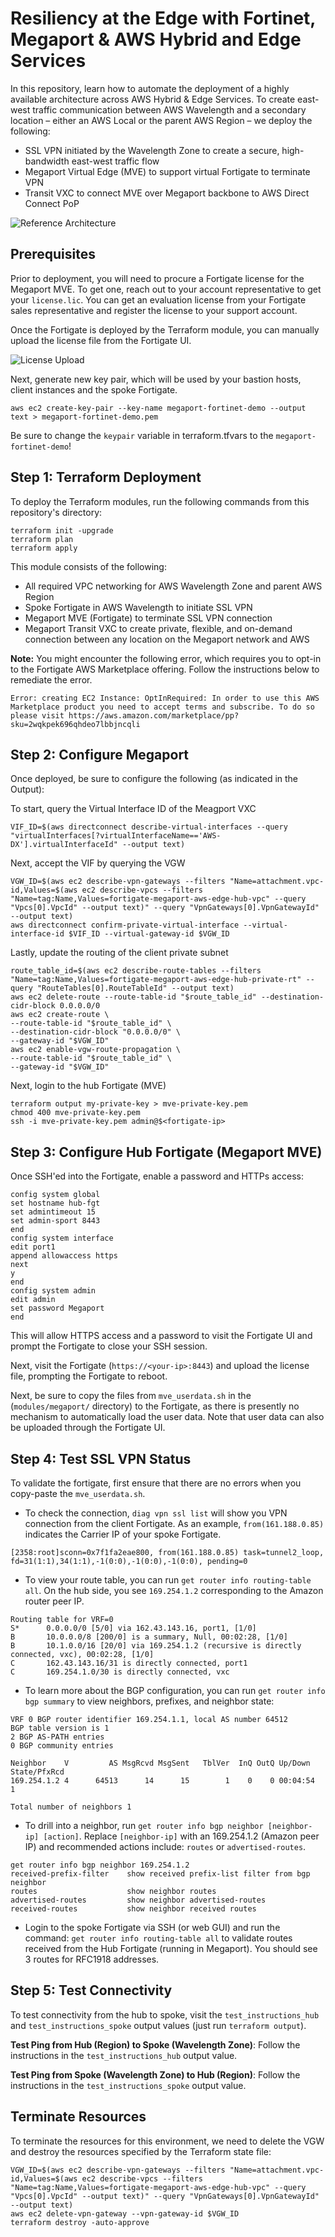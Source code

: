 # Resiliency at the Edge with Fortinet, Megaport & AWS Hybrid and Edge Services

In this repository, learn how to automate the deployment of a highly available architecture across AWS Hybrid & Edge Services. To create east-west traffic communication between AWS Wavelength and a secondary location – either an AWS Local or the parent AWS Region – we deploy the following:
- SSL VPN initiated by the Wavelength Zone to create a secure, high-bandwidth east-west traffic flow
- Megaport Virtual Edge (MVE) to support virtual Fortigate to terminate VPN 
- Transit VXC to connect MVE over Megaport backbone to AWS Direct Connect PoP

![Reference Architecture](megaport-architecture.png)

## Prerequisites
Prior to deployment, you will need to procure a Fortigate license for the Megaport MVE. To get one, reach out to your account representative to get your `license.lic`. You can get an evaluation license from your Fortigate sales representative and register the license to your support account.

Once the Fortigate is deployed by the Terraform module, you can manually upload the license file from the Fortigate UI.

![License Upload](fortigate-upload.png)


Next, generate new key pair, which will be used by your bastion hosts, client instances and the spoke Fortigate.
```
aws ec2 create-key-pair --key-name megaport-fortinet-demo --output text > megaport-fortinet-demo.pem
```

Be sure to change the `keypair` variable in terraform.tfvars to the `megaport-fortinet-demo`!

## Step 1: Terraform Deployment
To deploy the Terraform modules, run the following commands from this repository's directory:

```
terraform init -upgrade
terraform plan
terraform apply
```

This module consists of the following:
- All required VPC networking for AWS Wavelength Zone and parent AWS Region
- Spoke Fortigate in AWS Wavelength to initiate SSL VPN
- Megaport MVE (Fortigate) to terminate SSL VPN connection
- Megaport Transit VXC to create private, flexible, and on-demand connection between any location on the Megaport network and AWS

**Note:** You might encounter the following error, which requires you to opt-in to the Fortigate AWS Marketplace offering. Follow the instructions below to remediate the error.
```
Error: creating EC2 Instance: OptInRequired: In order to use this AWS Marketplace product you need to accept terms and subscribe. To do so please visit https://aws.amazon.com/marketplace/pp?sku=2wqkpek696qhdeo7lbbjncqli
```

## Step 2: Configure Megaport
Once deployed, be sure to configure the following (as indicated in the Output):

To start, query the Virtual Interface ID of the Meagport VXC
```  
VIF_ID=$(aws directconnect describe-virtual-interfaces --query "virtualInterfaces[?virtualInterfaceName=='AWS-DX'].virtualInterfaceId" --output text)
```
Next, accept the VIF by querying the VGW
```
VGW_ID=$(aws ec2 describe-vpn-gateways --filters "Name=attachment.vpc-id,Values=$(aws ec2 describe-vpcs --filters "Name=tag:Name,Values=fortigate-megaport-aws-edge-hub-vpc" --query "Vpcs[0].VpcId" --output text)" --query "VpnGateways[0].VpnGatewayId" --output text)
aws directconnect confirm-private-virtual-interface --virtual-interface-id $VIF_ID --virtual-gateway-id $VGW_ID
```
Lastly, update the routing of the client private subnet
```
route_table_id=$(aws ec2 describe-route-tables --filters "Name=tag:Name,Values=fortigate-megaport-aws-edge-hub-private-rt" --query "RouteTables[0].RouteTableId" --output text)
aws ec2 delete-route --route-table-id "$route_table_id" --destination-cidr-block 0.0.0.0/0
aws ec2 create-route \
--route-table-id "$route_table_id" \
--destination-cidr-block "0.0.0.0/0" \
--gateway-id "$VGW_ID"
aws ec2 enable-vgw-route-propagation \
--route-table-id "$route_table_id" \
--gateway-id "$VGW_ID"
```
Next, login to the hub Fortigate (MVE)
```
terraform output my-private-key > mve-private-key.pem
chmod 400 mve-private-key.pem
ssh -i mve-private-key.pem admin@$<fortigate-ip>
```

## Step 3: Configure Hub Fortigate (Megaport MVE)
Once SSH'ed into the Fortigate, enable a password and HTTPs access:
```
config system global
set hostname hub-fgt
set admintimeout 15
set admin-sport 8443
end
config system interface
edit port1
append allowaccess https
next
y
end
config system admin
edit admin
set password Megaport
end
```
This will allow HTTPS access and a password to visit the Fortigate UI and prompt the Fortigate to close your SSH session.

Next, visit the Fortigate (`https://<your-ip>:8443`) and upload the license file, prompting the Fortigate to reboot.

Next, be sure to copy the files from `mve_userdata.sh` in the (`modules/megaport/` directory) to the Fortigate, as there is presently no mechanism to automatically load the user data. Note that user data can also be uploaded through the Fortigate UI.

## Step 4: Test SSL VPN Status
To validate the fortigate, first ensure that there are no errors when you copy-paste the `mve_userdata.sh`. 

- To check the connection, `diag vpn ssl list` will show you VPN connection from the client Fortigate. As an example, `from(161.188.0.85)` indicates the Carrier IP of your spoke Fortigate.
```
[2358:root]sconn=0x7f1fa2eae800, from(161.188.0.85) task=tunnel2_loop, fd=31(1:1),34(1:1),-1(0:0),-1(0:0),-1(0:0), pending=0
```

- To view your route table, you can run `get router info routing-table all`. On the hub side, you see `169.254.1.2` corresponding to the Amazon router peer IP.

```
Routing table for VRF=0
S*      0.0.0.0/0 [5/0] via 162.43.143.16, port1, [1/0]
B       10.0.0.0/8 [200/0] is a summary, Null, 00:02:28, [1/0]
B       10.1.0.0/16 [20/0] via 169.254.1.2 (recursive is directly connected, vxc), 00:02:28, [1/0]
C       162.43.143.16/31 is directly connected, port1
C       169.254.1.0/30 is directly connected, vxc
```

- To learn more about the BGP configuration, you can run `get router info bgp summary` to view neighbors, prefixes, and neighbor state:
```
VRF 0 BGP router identifier 169.254.1.1, local AS number 64512
BGP table version is 1
2 BGP AS-PATH entries
0 BGP community entries

Neighbor    V         AS MsgRcvd MsgSent   TblVer  InQ OutQ Up/Down  State/PfxRcd
169.254.1.2 4      64513      14      15        1    0    0 00:04:54        1

Total number of neighbors 1
```

- To drill into a neighbor, run `get router info bgp neighbor [neighbor-ip] [action]`. Replace `[neighbor-ip]` with an 169.254.1.2 (Amazon peer IP) and recommended actions include: `routes` or `advertised-routes`. 
```
get router info bgp neighbor 169.254.1.2 
received-prefix-filter    show received prefix-list filter from bgp neighbor
routes                    show neighbor routes
advertised-routes         show neighbor advertised-routes
received-routes           show neighbor received routes
```

- Login to the spoke Fortigate via SSH (or web GUI) and run the command: `get router info routing-table all` to validate routes received from the Hub Fortigate (running in Megaport). You should see 3 routes for RFC1918 addresses. 

## Step 5: Test Connectivity
To test connectivity from the hub to spoke, visit the `test_instructions_hub` and `test_instructions_spoke` output values (just run `terraform output`).

**Test Ping from Hub (Region) to Spoke (Wavelength Zone)**: Follow the instructions in the `test_instructions_hub` output value.

**Test Ping from Spoke (Wavelength Zone) to Hub (Region)**: Follow the instructions in the `test_instructions_spoke` output value.

## Terminate Resources
To terminate the resources for this environment, we need to delete the VGW and destroy the  resources specified by the Terraform state file:
```
VGW_ID=$(aws ec2 describe-vpn-gateways --filters "Name=attachment.vpc-id,Values=$(aws ec2 describe-vpcs --filters "Name=tag:Name,Values=fortigate-megaport-aws-edge-hub-vpc" --query "Vpcs[0].VpcId" --output text)" --query "VpnGateways[0].VpnGatewayId" --output text)
aws ec2 delete-vpn-gateway --vpn-gateway-id $VGW_ID
terraform destroy -auto-approve
```

